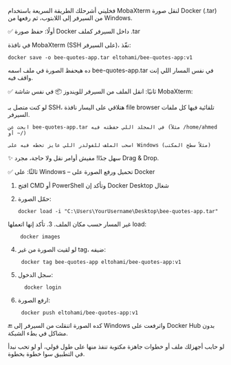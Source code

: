 فخليني أشرحلك الطريقة السريعة باستخدام MobaXterm لنقل صورة Docker (.tar) من السيرفر إلى اللابتوب، ثم رفعها من Windows.

✅ أولًا: حفظ صورة Docker داخل السيرفر كملف .tar

في نافذة MobaXterm (SSH على السيرفر)، نفّذ:

    docker save -o bee-quotes-app.tar eltohami/bee-quotes-app:v1

ده هيحفظ الصورة في ملف اسمه bee-quotes-app.tar في نفس المسار اللي إنت واقف فيه.

✅ ثانيًا: انقل الملف من السيرفر للويندوز
📦 في نفس شاشة MobaXterm:

لو كنت متصل بـ SSH، هتلاقي على اليسار نافذة file browser تلقائية فيها كل ملفات السيرفر.

    ابحث عن bee-quotes-app.tar في المجلد اللي حفظته فيه (مثلاً /home/ahmed أو ~/)

    اسحب الملف للفولدر اللي عايز تحطه فيه على Windows (مثلاً سطح المكتب)

✨ سهل جدًا! مفيش أوامر نقل ولا حاجة، مجرد Drag & Drop.

✅ ثالثًا: على Windows – تحميل ورفع الصورة على Docker
1. افتح CMD أو PowerShell وتأكد إن Docker Desktop شغال
2. حمّل الصورة:

       docker load -i "C:\Users\YourUsername\Desktop\bee-quotes-app.tar"

غير المسار حسب مكان الملف.
3. تأكد إنها اتعملها load:

        docker images

4. لو لقيت الصورة من غير tag، ضيفه:

        docker tag bee-quotes-app eltohami/bee-quotes-app:v1

5. سجل الدخول:

         docker login

6. ارفع الصورة:

        docker push eltohami/bee-quotes-app:v1

🔚 كده الصورة اتنقلت من السيرفر إلى Windows واترفعت على Docker Hub بدون مشاكل في بطء الشبكة.

لو حابب أجهزلك ملف أو خطوات جاهزة مكتوبة تنفذ منها على طول قولي، أو لو تحب نبدأ في التطبيق سوا خطوة بخطوة.
